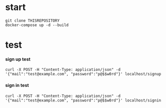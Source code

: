 # start
```
git clone THISREPOSITORY
docker-compose up -d --build
```

# test

#### sign up test
```
curl -X POST -H "Content-Type: application/json" -d '{"mail":"test@example.com", "password":"p@$$w0rd"}' localhost/signup
```
#### sign in test
```
curl -X POST -H "Content-Type: application/json" -d '{"mail":"test@example.com", "password":"p@$$w0rd"}' localhost/signin
```